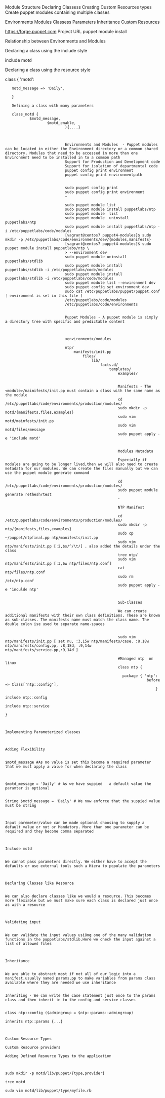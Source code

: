 Module Structure 
Declaring Classess
Creating Custom Resources types
Create puppet modules containing multiple classes

Environments
Modules
Classess
Parameters
Inheritance
Custom Resources

https://forge.puppet.com
Project URL
puppet module install <module name>


Relationship between Environments and Modules

Declaring a class using the include style 

include motd

Declaring a class using the resource style 

class { 'motd':

       motd_message => 'Daily',

       }

       Defining a class with many parameters 

       class_motd {
               $motd_message,
                       $motd_enable,
                               ){....}



                               Environments and Modules  - Puppet modules can be located in either the Environment directory or a common shared directory. Modules that need to be accessed in more than one Environment need to be installed in to a common path
                               Support for Production and Development code
                               Support for isolation of departmental code
                               puppet config print environment
                               puppet config print environmentpath


                               sudo puppet config print
                               sudo puppet config print environment
                               ~   

                               sudo puppet module list
                               sudo puppet module install puppetlabs/ntp
                               sudo puppet module  list
                               sudo puppet module  uninstall puppetlabs/ntp
                               sudo puppet module install puppetlabs/ntp -i /etc/puppetlabs/code/modules                                  
                               [vagrant@centos7 puppet4-modules]$ sudo mkdir -p /etc/puppetlabs/code/environments/dev/{modules,manifests}
                               [vagrant@centos7 puppet4-modules]$ sudo puppet module install puppetlabs/ntp \
                               > --environment dev
                               sudo puppet module uninstall puppetlabs/stdlib
                               sudo puppet module install puppetlabs/stdlib -i /etc/puppetlabs/code/modules
                               sudo puppet module install puppetlabs/stdlib -i /etc/puppetlabs/code/modules
                               sudo puppet module list --environment dev
                               sudo puppet config set environment dev
                               sudo cat /etc/puppetlabs/puppet/puppet.conf [ environment is set in this file ]
                               /etc/puppetlabs/code/modules  
                               /etc/puppetlabs/code/environments


                               Puppet Modules - A puppet module is simply a directory tree with specific and predictable content



                               <environment>/modules

                               ntp/
                                   manifests/init.pp
                                       files/
                                           lib/
                                               facts.d/
                                                   templates/
                                                       examples/


                                                       Manifests - The <module>/mainifests/init.pp must contain a class with the same name as the module
                                                       cd /etc/puppetlabs/code/environments/production/modules/
                                                       sudo mkdir -p motd/{manifests,files,examples}
                                                       sudo vim motd/mainfests/init.pp
                                                       sudo vim motd/files/message
                                                       sudo puppet apply -e 'include motd'


                                                       Modules Metadata

                                                       Especially if modules are going to be longer lived,then we will also need to create metadata for our modules. We can create the files manually but we can use the puppet module generate command

                                                       cd /etc/puppetlabs/code/environments/production/modules/
                                                       sudo puppet module generate rethesh/test
                                                       ~                        

                                                       NTP Manifest

                                                       cd /etc/puppetlabs/code/environments/production/modules/
                                                       sudo mkdir -p ntp/{manifests,files,examples}
                                                       sudo cp ~/puppet/ntpfinal.pp ntp/manifests/init.pp
                                                       sudo vim ntp/manifests/init.pp [:2,$s/^/\t/] . also added the details under the class
                                                       tree ntp/
                                                       sudo vim ntp/manifests/init.pp [:3,6w ntp/files/ntp.conf]
                                                       cat ntp/files/ntp.conf
                                                       sudo rm /etc/ntp.conf
                                                       sudo puppet apply -e 'inculde ntp'


                                                       Sub-Classes

                                                       We can create additional manifests with their own class definitions. These are known as sub-classes. The manifests name must match the class name. The double colon ise used to separate name-spaces


                                                       sudo vim ntp/manifests/init.pp [ set nu, :3,15w ntp/manifests/case, :8,18w ntp/manifests/config.pp, :8,18d, :9,14w ntp/manifests/service.pp,:9,14d ]

                                                       #Managed ntp  on linux
                                                       class ntp {

                                                         package { 'ntp':
                                                                    before => Class['ntp::config'],
                                                                        }
                                                                          include ntp::config
                                                                            include ntp::service
                                                                             }


                                                                             Implementing Parameterized classes


                                                                             Adding Flexibility

                                                                             $motd_message #As no value is set this become a required parameter that we must apply a value for when declaring the class


                                                                             $motd_message = 'Daily' # As we have suppied   a default value the paramter is optional

                                                                             String $motd_message = 'Daily' # We now enforce that the suppied value must be string


                                                                             Input paremeter/value can be made optional choosing to supply a default value or not or Mandatory. More than one parameter can be required and they become comma separated 


                                                                             Include motd

                                                                             We cannot pass parameters directly. We either have to accept the defaults or use external tools such a Hiera to populate the parameters


                                                                             Declaring Classes like Resource 

                                                                             We can also declare classes like we would a resource. This becomes more flexiable but we must make sure each class is declared just once as with a resource


                                                                             Validating input 

                                                                             We can validate the input values usi8ng one of the many validation functions in the puppetlabs/stdlib.Here we check the input against a list of allowed files 


                                                                             Inheritance 

                                                                             We are able to abstract most if not all of our logic into a manifest,usually named params.pp to make variables from params class available where they are needed we use inheritance

                                                                             Inheriting - We can write the case statement just once to the params class and then inherit in to the config and service classes

                                                                             class ntp::config ($admingroup = $ntp::params::admingroup) 
                                                                             inherits ntp::params {...}


                                                                             Custom Resource Types
                                                                             Custom Resource providers
                                                                             Adding Defined Resource Types to the application


                                                                             sudo mkdir -p motd/lib/puppet/{type,provider}
                                                                             tree motd
                                                                             sudo vim motd/lib/puppet/type/myfile.rb



